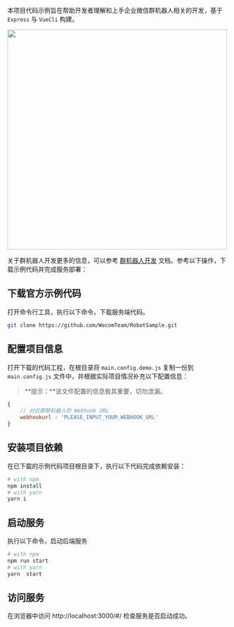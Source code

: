 本项目代码示例旨在帮助开发者理解和上手企业微信群机器人相关的开发，基于 `Express` 与 `VueCli` 构建。


<img src="https://wwcdn.weixin.qq.com/node/wework/images/wecom-temp-9d97515494480d008d3f52f03ffaa9f8.bb20633533.png" width="500" />

关于群机器人开发更多的信息，可以参考 [群机器人开发](https://openoss.wxwork.woa.com/api/docEdit/90000/90136/91770) 文档。参考以下操作，下载示例代码并完成服务部署：

## 下载官方示例代码

打开命令行工具，执行以下命令，下载服务端代码。
```bash
git clone https://github.com/WecomTeam/RobotSample.git
```

## 配置项目信息

打开下载的代码工程，在根目录将 `main.config.demo.js` 复制一份到 `main.config.js` 文件中，并根据实际项目情况补充以下配置信息：

> **提示：**该文件配置的信息极其重要，切勿泄漏。

```javascript
{
	// 对应群聊机器人的 Webhook URL
	webhookurl : 'PLEASE_INPUT_YOUR_WEBHOOK_URL'
}
```

## 安装项目依赖

在已下载的示例代码项目根目录下，执行以下代码完成依赖安装：
```bash
# with npm
npm install 
# with yarn
yarn i
```

## 启动服务

执行以下命令，启动后端服务

```bash
# with npm
npm run start
# with yarn
yarn  start
```

## 访问服务

在浏览器中访问 http://localhost:3000/#/ 检查服务是否启动成功。

